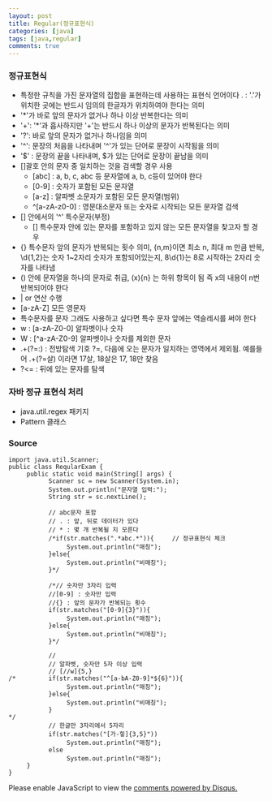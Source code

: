 ```yaml
---
layout: post
title: Regular(정규표현식)
categories: [java]
tags: [java,regular]
comments: true
---
```

### 정규표현식
- 특정한 규칙을 가진 문자열의 집합을 표현하는데 사용하는 표현식 언어이다
. : '.'가 위치한 곳에는 반드시 임의의 한글자가 위치하여야 한다는 의미
- '*'가 바로 앞의 문자가 없거나 하나 이상 반복한다는 의미
- '+': '*'과 흡사하지만 '+'는 반드시 하나 이상의 문자가 반복된다는 의미
- '?': 바로 앞의 문자가 없거나 하나임을 의미
- '^': 문장의 처음을 나타내며 '^'가 있는 단어로 문장이 시작됨을 의미
- '$' : 문장의 끝을 나타내며, $가 있는 단어로 문장이 끝남을 의미
- []괄호 안의 문자 중 일치하는 것을 검색할 경우 사용
  - [abc] : a, b, c, abc 등 문자열에 a, b, c등이 있어야 한다
  - [0-9] : 숫자가 포함된 모든 문자열
  - [a-z] : 알파벳 소문자가 포함된 모든 문자열(범위)
  - ^[a-zA-z0-0] : 영문대소문자 또는 숫자로 시작되는 모든 문자열 검색
- [] 안에서의 '^' 특수문자(부정)
  - [] 특수문자 안에 있는 문자를 포함하고 있지 않는 모든 문자열을 찾고자 할 경우
- {} 특수문자 앞의 문자가 반복되는 횟수 의미, {n,m}이면 최소 n, 최대 m 만큼 반복, \\d{1,2}는 숫자 1~2자리 숫자가 포함되어있는지, 8\\d{1}는 8로 시작하는 2자리 숫자를 나타냄
- () 안에 문자열을 하나의 문자로 취급, (x){n} 는 하위 항목이 됨 즉 x의 내용이 n번 반복되어야 한다
- | or 연산 수행
- [a-zA-Z] 모든 영문자
- 특수문자를 문자 그래도 사용하고 싶다면 특수 문자 앞에는 역슬레시를 써야 한다
- w : [a-zA-Z0-0] 알파벳이나 숫자
- W : [^a-zA-Z0-9] 알파벳이나 숫자를 제외한 문자
- .+(?=:) : 전방탐색 기호 ?=, 다음에 오는 문자가 일치하는 영역에서 제외됨. 예를들어 .+(?=살) 이라면 17살, 18살은 17, 18만 찾음
- ?<= : 뒤에 있는 문자를 탐색 

### 자바 정규 표현식 처리
- java.util.regex 패키지
- Pattern 클래스

### Source
~~~
import java.util.Scanner;
public class ReqularExam {
     public static void main(String[] args) {
           Scanner sc = new Scanner(System.in);
           System.out.println("문자열 입력:");
           String str = sc.nextLine();
           
           // abc문자 포함
           // . : 앞, 뒤로 데이터가 있다
           // * : 몇 개 반복될 지 모른다
           /*if(str.matches(".*abc.*")){     // 정규표현식 체크
                System.out.println("매칭");
           }else{
                System.out.println("비매칭");
           }*/
           
           /*// 숫자만 3자리 입력
           //[0-9] : 숫자만 입력
           //{} : 앞의 문자가 반복되는 횟수
           if(str.matches("[0-9]{3}")){
                System.out.println("매칭");
           }else{
                System.out.println("비매칭");
           }*/
           
           //
           // 알파벳, 숫자만 5자 이상 입력
           // [//w]{5,}
/*         if(str.matches("^[a-bA-Z0-9]*${6}")){
                System.out.println("매칭");
           }else{
                System.out.println("비매칭");
           }
*/         
           // 한글만 3자리에서 5자리
           if(str.matches("[가-힣]{3,5}"))
                System.out.println("매칭");
           else
                System.out.println("매칭");
     }
}
~~~

<div id="disqus_thread"></div>
<script>

/**
*  RECOMMENDED CONFIGURATION VARIA*BLES: EDIT AND UNCOMMENT THE SECTION BELOW TO INSERT DYNAMIC VALUES FROM YOUR PLATFORM OR CMS.
*  LEARN WHY DEFINING THESE VARIABLES IS IMPORTANT: https://disqus.com/admin/universalcode/#configuration-variables*/
/*
var disqus_config = function () {
this.page.url = PAGE_URL;  // Replace PAGE_URL with your page's canonical URL variable
this.page.identifier = PAGE_IDENTIFIER; // Replace PAGE_IDENTIFIER with your page's unique identifier variable
};
*/
(function() { // DON'T EDIT BELOW THIS LINE
var d = document, s = d.createElement('script');
s.src = 'https://parkwonhui.disqus.com/embed.js';
s.setAttribute('data-timestamp', +new Date());
(d.head || d.body).appendChild(s);
})();
</script>
<noscript>Please enable JavaScript to view the <a href="https://disqus.com/?ref_noscript">comments powered by Disqus.</a></noscript>
                            